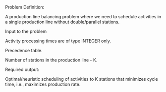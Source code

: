 Problem Definition:

A production line balancing problem where we need to schedule activities in a single production line without double/parallel stations.

Input to the problem

Activity processing times are of type INTEGER only.

Precedence table.

Number of stations in the production line - K.

Required output:

Optimal/heuristic scheduling of activities to K stations that minimizes cycle time, i.e., maximizes production rate.

